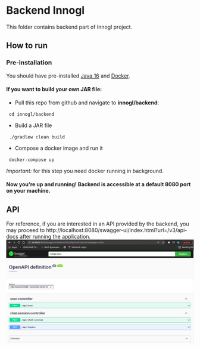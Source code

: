 # Backend Innogl
This folder contains backend part of Innogl project.

## How to run
### Pre-installation
You should have pre-installed [Java 16](https://www.codejava.net/java-se/download-and-install-oracle-jdk-16) and [Docker](https://docs.docker.com/engine/install/).

#### If you want to build your own JAR file:
* Pull this repo from github and navigate to **innogl/backend**:
```shell
 cd innogl/backend
```
* Build a JAR file
```shell
 ./gradlew clean build
```
* Compose a docker image and run it
```
 docker-compose up
```
*Important:* for this step you need docker running in background.
#### Now you're up and running! Backend is accessible at a default 8080 port on your machine.

## API
For reference, if you are interested in an API provided by the backend, you may proceed to http://localhost:8080/swagger-ui/index.html?url=/v3/api-docs after running the application.
![AutoSwagger Image](./swagger.png)